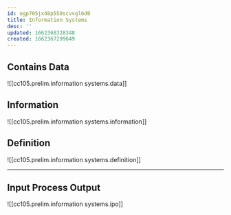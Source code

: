 ```yaml
---
id: ogp705jx48p550scvvgl6d0
title: Information Systems
desc: ''
updated: 1662368328348
created: 1662367299649
---
```


## Contains Data

![[cc105.prelim.information systems.data]]

## Information

![[cc105.prelim.information systems.information]]

## Definition

![[cc105.prelim.information systems.definition]]

---

## Input Process Output

![[cc105.prelim.information systems.ipo]]
